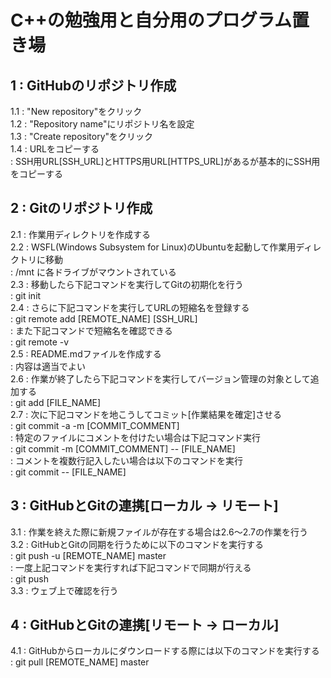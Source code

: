 ﻿# C++の勉強用と自分用のプログラム置き場

## 1	:	GitHubのリポジトリ作成  
1.1	: "New repository"をクリック  
1.2	: "Repository name"にリポジトリ名を設定  
1.3	: "Create repository"をクリック  
1.4	: URLをコピーする  
	: SSH用URL[SSH_URL]とHTTPS用URL[HTTPS_URL]があるが基本的にSSH用をコピーする  

## 2	:	Gitのリポジトリ作成  
2.1	: 作業用ディレクトリを作成する  
2.2	: WSFL(Windows Subsystem for Linux)のUbuntuを起動して作業用ディレクトリに移動  
	: /mnt に各ドライブがマウントされている  
2.3	: 移動したら下記コマンドを実行してGitの初期化を行う  
	: git init  
2.4	: さらに下記コマンドを実行してURLの短縮名を登録する  
	: git remote add [REMOTE_NAME] [SSH_URL]  
	: また下記コマンドで短縮名を確認できる  
	: git remote -v  
2.5	: README.mdファイルを作成する  
	: 内容は適当でよい  
2.6	: 作業が終了したら下記コマンドを実行してバージョン管理の対象として追加する  
	: git add [FILE_NAME]  
2.7 : 次に下記コマンドを地こうしてコミット[作業結果を確定]させる  
	: git commit -a -m [COMMIT_COMMENT]  
	: 特定のファイルにコメントを付けたい場合は下記コマンド実行  
	: git commit -m [COMMIT_COMMENT] -- [FILE_NAME]  
	: コメントを複数行記入したい場合は以下のコマンドを実行  
	: git commit -- [FILE_NAME]  

## 3	:	GitHubとGitの連携[ローカル -> リモート]  
3.1	: 作業を終えた際に新規ファイルが存在する場合は2.6～2.7の作業を行う  
3.2	: GitHubとGitの同期を行うために以下のコマンドを実行する  
	: git push -u [REMOTE_NAME] master  
	: 一度上記コマンドを実行すれば下記コマンドで同期が行える  
	: git push  
3.3	: ウェブ上で確認を行う  

## 4	:	GitHubとGitの連携[リモート -> ローカル]  
4.1	: GitHubからローカルにダウンロードする際には以下のコマンドを実行する  
	: git pull [REMOTE_NAME] master  